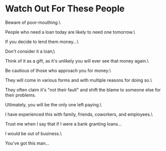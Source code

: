 # Watch Out For These People

Beware of poor-mouthing.\


People who need a loan today are likely to need one tomorrow.\


If you decide to lend them money…\


Don't consider it a loan;\


Think of it as a gift, as it's unlikely you will ever see that money again.\


Be cautious of those who approach you for money.\


They will come in various forms and with multiple reasons for doing so.\


They often claim it's "not their fault" and shift the blame to someone else for their problems.



Ultimately, you will be the only one left paying.\


I have experienced this with family, friends, coworkers, and employees.\


Trust me when I say that if I were a bank granting loans…



I would be out of business.\


You've got this man...
